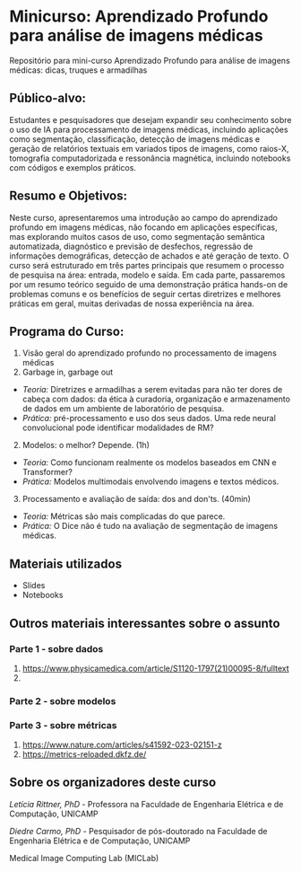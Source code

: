 # Minicurso: Aprendizado Profundo para análise de imagens médicas
Repositório para mini-curso Aprendizado Profundo para análise de imagens médicas: dicas, truques e armadilhas

## Público-alvo: 

Estudantes e pesquisadores que desejam expandir seu conhecimento sobre o uso de IA para processamento de imagens médicas, incluindo aplicações como segmentação, classificação, detecção de imagens médicas e geração de relatórios textuais em variados tipos de imagens, como raios-X, tomografia computadorizada e ressonância magnética, incluindo notebooks com códigos e exemplos práticos.

## Resumo e Objetivos:

Neste curso, apresentaremos uma introdução ao campo do aprendizado profundo em imagens médicas, não focando em aplicações específicas, mas explorando muitos casos de uso, como segmentação semântica automatizada, diagnóstico e previsão de desfechos, regressão de informações demográficas, detecção de achados e até geração de texto. O curso será estruturado em três partes principais que resumem o processo de pesquisa na área: entrada, modelo e saída. Em cada parte, passaremos por um resumo teórico seguido de uma demonstração prática hands-on de problemas comuns e os benefícios de seguir certas diretrizes e melhores práticas em geral, muitas derivadas de nossa experiência na área.

## Programa do Curso:
1. Visão geral do aprendizado profundo no processamento de imagens médicas 
2. Garbage in, garbage out 
  - *Teoria:* Diretrizes e armadilhas a serem evitadas para não ter dores de cabeça com dados: da ética à curadoria, organização e armazenamento de dados em um ambiente de laboratório de pesquisa.
  - *Prática:* pré-processamento e uso dos seus dados. Uma rede neural convolucional pode identificar modalidades de RM?
2. Modelos: o melhor? Depende. (1h)
  - *Teoria:* Como funcionam realmente os modelos baseados em CNN e Transformer?
  - *Prática:* Modelos multimodais envolvendo imagens e textos médicos.
3. Processamento e avaliação de saída: dos and don'ts. (40min)
  - *Teoria:* Métricas são mais complicadas do que parece.
  - *Prática:* O Dice não é tudo na avaliação de segmentação de imagens médicas.

## Materiais utilizados

- Slides
- Notebooks

## Outros materiais interessantes sobre o assunto

### Parte 1 - sobre dados
1. https://www.physicamedica.com/article/S1120-1797(21)00095-8/fulltext
2. 

### Parte 2 - sobre modelos

### Parte 3 - sobre métricas
1. https://www.nature.com/articles/s41592-023-02151-z
2. https://metrics-reloaded.dkfz.de/

## Sobre os organizadores deste curso

*Letícia Rittner, PhD* - Professora na Faculdade de Engenharia Elétrica e de Computação, UNICAMP

*Diedre Carmo, PhD* - Pesquisador de pós-doutorado na Faculdade de Engenharia Elétrica e de Computação, UNICAMP

Medical Image Computing Lab (MICLab)

